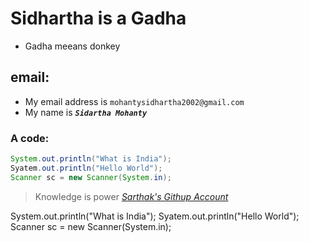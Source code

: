 # Sidhartha is  a Gadha
- Gadha meeans donkey
## email:
- My email address is `mohantysidhartha2002@gmail.com`
- My name is _**`Sidartha Mohanty`**_
### A code:
```java
System.out.println("What is India");
Syatem.out.println("Hello World");
Scanner sc = new Scanner(System.in);
```
> Knowledge is power
_[Sarthak's Githup Account](https://github.com/cosmicsarthak)_



System.out.println("What is India");
Syatem.out.println("Hello World");
Scanner sc = new Scanner(System.in);
